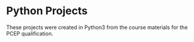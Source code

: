 # Python Projects

These projects were created in Python3 from the course materials for the PCEP qualification.
